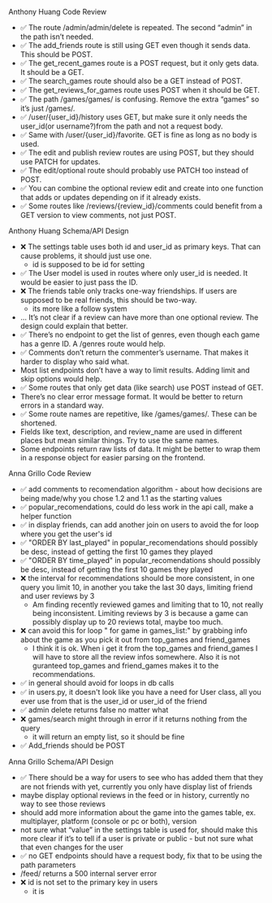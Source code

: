 Anthony Huang Code Review
- ✅ The route /admin/admin/delete is repeated. The second “admin” in the path isn’t needed.
- ✅ The add_friends route is still using GET even though it sends data. This should be POST.
- ✅ The get_recent_games route is a POST request, but it only gets data. It should be a GET.
- ✅ The search_games route should also be a GET instead of POST.
- ✅ The get_reviews_for_games route uses POST when it should be GET.
- ✅ The path /games/games/ is confusing. Remove the extra “games” so it’s just /games/.
- ✅ /user/{user_id}/history uses GET, but make sure it only needs the user_id(or username?)from the path and not a request body.
- ✅ Same with /user/{user_id}/favorite. GET is fine as long as no body is used.
- ✅ The edit and publish review routes are using POST, but they should use PATCH for updates.
- ✅ The edit/optional route should probably use PATCH too instead of POST.
- ✅ You can combine the optional review edit and create into one function that adds or updates depending on if it already exists.
- ✅ Some routes like /reviews/{review_id}/comments could benefit from a GET version to view comments, not just POST.

Anthony Huang Schema/API Design
- ❌ The settings table uses both id and user_id as primary keys. That can cause problems, it should just use one.
    - id is supposed to be id for setting
- ✅ The User model is used in routes where only user_id is needed. It would be easier to just pass the ID.
- ❌ The friends table only tracks one-way friendships. If users are supposed to be real friends, this should be two-way.
    - its more like a follow system
- ... It’s not clear if a review can have more than one optional review. The design could explain that better.
- ✅ There’s no endpoint to get the list of genres, even though each game has a genre ID. A /genres route would help.
- ✅ Comments don’t return the commenter’s username. That makes it harder to display who said what.
- Most list endpoints don’t have a way to limit results. Adding limit and skip options would help.
- ✅ Some routes that only get data (like search) use POST instead of GET.
- There’s no clear error message format. It would be better to return errors in a standard way.
- ✅ Some route names are repetitive, like /games/games/. These can be shortened.
- Fields like text, description, and review_name are used in different places but mean similar things. Try to use the same names.
- Some endpoints return raw lists of data. It might be better to wrap them in a response object for easier parsing on the frontend.

Anna Grillo Code Review
- ✅ add comments to recomendation algorithm - about how decisions are being made/why you chose 1.2 and 1.1 as the starting values
- ✅ popular_recomendations, could do less work in the api call, make a helper function
- ✅ in display friends, can add another join on users to avoid the for loop where you get the user's id
- ✅ "ORDER BY last_played" in popular_recomendations should possibly be desc, instead of getting the first 10 games they played
- ✅ "ORDER BY time_played" in popular_recomendations should possibly be desc, instead of getting the first 10 games they played
- ❌ the interval for recommendations should be more consistent, in one query you limit 10, in another you take the last 30 days, limiting friend and user reviews by 3
  - Am finding recently reviewed games and limiting that to 10, not really being inconsistent. Limiting reviews by 3 is because a game can possibly display up to 20 reviews total, maybe too much.
- ❌ can avoid this for loop " for game in games_list:" by grabbing info about the game as you pick it out from top_games and friend_games
  - I think it is ok. When i get it from the top_games and friend_games I will have to store all the review infos somewhere. Also it is not guranteed top_games and friend_games makes it to the recommendations. 
- ✅ in general should avoid for loops in db calls
- ✅ in users.py, it doesn't look like you have a need for User class, all you ever use from that is the user_id or user_id of the friend
- ✅ admin delete returns false no matter what
- ❌ games/search might through in error if it returns nothing from the query
  - it will return an empty list, so it should be fine
- ✅ Add_friends should be POST 

Anna Grillo Schema/API Design
- ✅ There should be a way for users to see who has added them that they are not friends with yet, currently you only have display list of friends
- maybe display optional reviews in the feed or in history, currently no way to see those reviews
- should add more information about the game into the games table, ex. multiplayer, platform (console or pc or both), version
- not sure what “value” in the settings table is used for, should make this more clear if it’s to tell if a user is private or public - but not sure what that even changes for the user
- ✅ no GET endpoints should have a request body, fix that to be using the path parameters
- /feed/ returns a 500 internal server error
- ❌ id is not set to the primary key in users
  - it is
